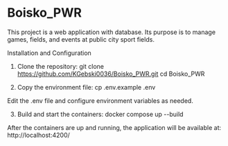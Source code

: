 # Boisko_PWR
This project is a web application with database. Its purpose is to manage games, fields, and events at public city sport fields.

Installation and Configuration

1. Clone the repository:
  git clone https://github.com/KGebski0036/Boisko_PWR.git
    cd Boisko_PWR

2. Copy the environment file:
  cp .env.example .env

Edit the .env file and configure environment variables as needed.

3. Build and start the containers:
  docker compose up --build

After the containers are up and running, the application will be available at: http://localhost:4200/
